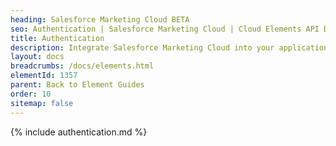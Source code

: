 ```yaml
---
heading: Salesforce Marketing Cloud BETA
seo: Authentication | Salesforce Marketing Cloud | Cloud Elements API Docs
title: Authentication
description: Integrate Salesforce Marketing Cloud into your application via the Cloud Elements APIs.
layout: docs
breadcrumbs: /docs/elements.html
elementId: 1357
parent: Back to Element Guides
order: 10
sitemap: false
---
```


{% include authentication.md %}
